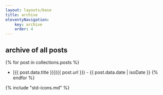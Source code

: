 ```yaml
---
layout: layouts/base
title: archive
eleventyNavigation: 
    key: archive
    order: 4
---
```


## archive of all posts

{% for post in collections.posts %}
  - [{{ post.data.title }}]({{ post.url }}) - {{ post.data.date | isoDate }}
{% endfor %}

{% include "std-icons.md" %}